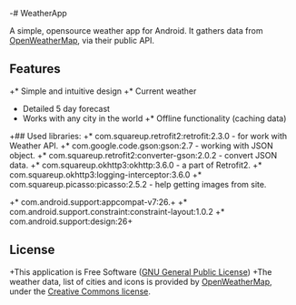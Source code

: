 -# WeatherApp

 A simple, opensource weather app for Android. It gathers data from [OpenWeatherMap](https://openweathermap.org/), via their public API.
 
 ## Features
+* Simple and intuitive design
+* Current weather
 * Detailed 5 day forecast
 * Works with any city in the world
+* Offline functionality (caching data)
 

+## Used libraries:
+* com.squareup.retrofit2:retrofit:2.3.0 - for work with Weather API.
+* com.google.code.gson:gson:2.7 - working with JSON object.
+* com.squareup.retrofit2:converter-gson:2.0.2 - convert JSON data.
+* com.squareup.okhttp3:okhttp:3.6.0 - a part of Retrofit2.
+* com.squareup.okhttp3:logging-interceptor:3.6.0
+* com.squareup.picasso:picasso:2.5.2 - help getting images from site.
 
+* com.android.support:appcompat-v7:26.+
+* com.android.support.constraint:constraint-layout:1.0.2
+* com.android.support:design:26+
 
 ## License

+This application is Free Software ([GNU General Public License](https://www.gnu.org/licenses/gpl.html))
+The weather data, list of cities and icons is provided by [OpenWeatherMap](https://openweathermap.org/), under the <a href='http://creativecommons.org/licenses/by-sa/2.0/'>Creative Commons license</a>.
